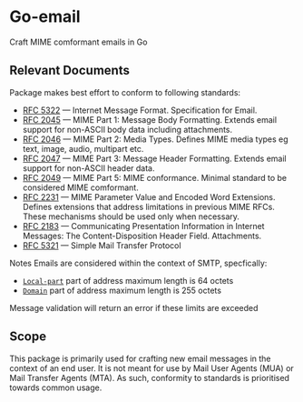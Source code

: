 # Go-email

Craft MIME comformant emails in Go

## Relevant Documents

Package makes best effort to conform to following standards:

- [RFC 5322](https://datatracker.ietf.org/doc/html/rfc5322) — Internet Message Format. Specification for Email.
- [RFC 2045](https://datatracker.ietf.org/doc/html/rfc2045) — MIME Part 1: Message Body Formatting. Extends email support for non-ASCII body data including attachments.
- [RFC 2046](https://datatracker.ietf.org/doc/html/rfc2046) — MIME Part 2: Media Types. Defines MIME media types eg text, image, audio, multipart etc.
- [RFC 2047](https://datatracker.ietf.org/doc/html/rfc2047) — MIME Part 3: Message Header Formatting. Extends email support for non-ASCII header data.
- [RFC 2049](https://datatracker.ietf.org/doc/html/rfc2049) — MIME Part 5: MIME conformance. Minimal standard to be considered MIME comformant.
- [RFC 2231](https://datatracker.ietf.org/doc/html/rfc2231) — MIME Parameter Value and Encoded Word Extensions. Defines extensions that address limitations in previous MIME RFCs. These mechanisms should be used only when necessary.
- [RFC 2183](https://datatracker.ietf.org/doc/html/rfc2183) — Communicating Presentation Information in Internet Messages: The Content-Disposition Header Field. Attachments.
- [RFC 5321](https://datatracker.ietf.org/doc/html/rfc5321) — Simple Mail Transfer Protocol

Notes
Emails are considered within the context of SMTP, specfically:

- [`Local-part`](https://datatracker.ietf.org/doc/html/rfc5321#section-4.5.3.1.1) part of address maximum length is 64 octets
- [`Domain`](https://datatracker.ietf.org/doc/html/rfc5321#section-4.5.3.1.1) part of address maximum length is 255 octets

Message validation will return an error if these limits are exceeded

## Scope

This package is primarily used for crafting new email messages in the context of an end user. It is not meant for use by Mail User Agents (MUA) or Mail Transfer Agents (MTA). As such, conformity to standards is prioritised towards common usage.
